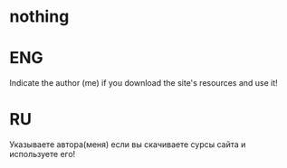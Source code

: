 # nothing
# ENG
Indicate the author (me) if you download the site's resources and use it!
# RU
Указываете автора(меня) если вы скачиваете сурсы сайта и используете его!
